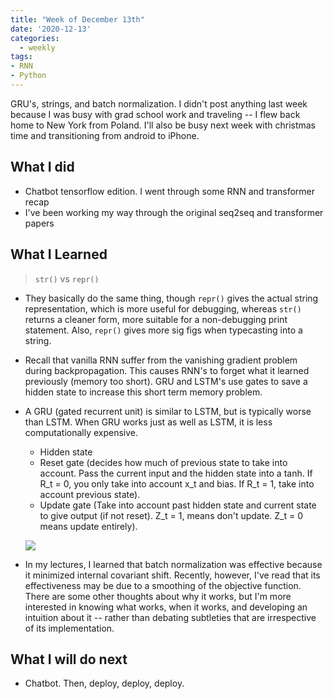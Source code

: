 ```yaml
---
title: "Week of December 13th"
date: '2020-12-13'
categories:
  - weekly
tags:
- RNN
- Python
---
```


GRU's, strings, and batch normalization. I didn't post anything last week because I was busy with grad school work and traveling -- I flew back home to New York from Poland. I'll also be busy next week with christmas time and transitioning from android to iPhone.

## What I did

- Chatbot tensorflow edition. I went through some RNN and transformer recap
- I've been working my way through the original seq2seq and transformer papers

## What I Learned

> `str()` vs `repr()`

- They basically do the same thing, though `repr()` gives the actual string representation, which is more useful for debugging, whereas `str()` returns a cleaner form, more suitable for a non-debugging print statement. Also, `repr()` gives more sig figs when typecasting into a string.

- Recall that vanilla RNN suffer from the vanishing gradient problem during backpropagation. This causes RNN's to forget what it learned previously (memory too short). GRU and LSTM's use gates to save a hidden state to increase this short term memory problem.

- A GRU (gated recurrent unit) is similar to LSTM, but is typically worse than LSTM. When GRU works just as well as LSTM, it is less computationally expensive.
  - Hidden state
  - Reset gate (decides how much of previous state to take into account. Pass the current input and the hidden state into a tanh. If R_t = 0, you only take into account x_t and bias. If R_t = 1, take into account previous state).
  - Update gate (Take into account past hidden state and current state to give output (if not reset). Z_t = 1, means don't update. Z_t = 0 means update entirely).

  ![](https://www.researchgate.net/publication/334385520/figure/fig1/AS:779310663229447@1562813549841/Structure-of-a-GRU-cell.ppm)

- In my lectures, I learned that batch normalization was effective because it minimized internal covariant shift. Recently, however, I've read that its effectiveness may be due to a smoothing of the objective function. There are some other thoughts about why it works, but I'm more interested in knowing what works, when it works, and developing an intuition about it -- rather than debating subtleties that are irrespective of its implementation.

## What I will do next

- Chatbot. Then, deploy, deploy, deploy.
